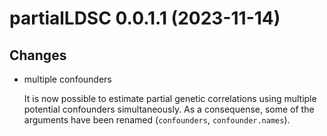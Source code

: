 # partialLDSC 0.0.1.1 (2023-11-14)

## Changes

- multiple confounders   
  
  It is now possible to estimate partial genetic correlations using multiple potential confounders simultaneously. As a consequense, some of the arguments have been renamed (`confounders`, `confounder.names`).

<!--- 
## Bug fixes

## New functions

## Documentation

## Error messages

## Performance


--->  